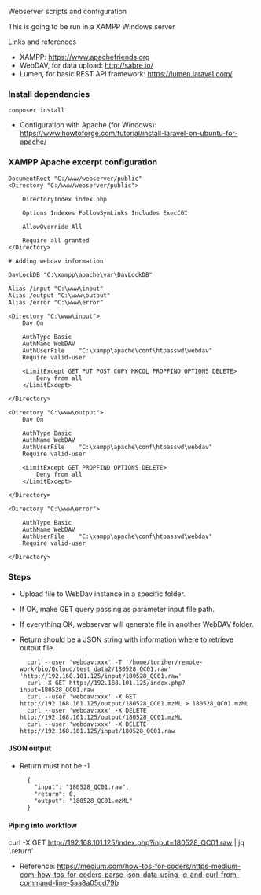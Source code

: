 Webserver scripts and configuration

This is going to be run in a XAMPP Windows server

Links and references

* XAMPP: https://www.apachefriends.org
* WebDAV, for data upload: http://sabre.io/
* Lumen, for basic REST API framework: https://lumen.laravel.com/

### Install dependencies

    composer install


* Configuration with Apache (for Windows): https://www.howtoforge.com/tutorial/install-laravel-on-ubuntu-for-apache/

### XAMPP Apache excerpt configuration

    DocumentRoot "C:/www/webserver/public"
    <Directory "C:/www/webserver/public">

        DirectoryIndex index.php

        Options Indexes FollowSymLinks Includes ExecCGI

        AllowOverride All

        Require all granted
    </Directory>

    # Adding webdav information

    DavLockDB "C:\xampp\apache\var\DavLockDB"

    Alias /input "C:\www\input"
    Alias /output "C:\www\output"
    Alias /error "C:\www\error"

    <Directory "C:\www\input">
        Dav On

        AuthType Basic
        AuthName WebDAV
        AuthUserFile	"C:\xampp\apache\conf\htpasswd\webdav"
        Require valid-user

        <LimitExcept GET PUT POST COPY MKCOL PROPFIND OPTIONS DELETE>
            Deny from all
        </LimitExcept>

    </Directory>

    <Directory "C:\www\output">
        Dav On

        AuthType Basic
        AuthName WebDAV
        AuthUserFile	"C:\xampp\apache\conf\htpasswd\webdav"
        Require valid-user

        <LimitExcept GET PROPFIND OPTIONS DELETE>
            Deny from all
        </LimitExcept>

    </Directory>

    <Directory "C:\www\error">

        AuthType Basic
        AuthName WebDAV
        AuthUserFile	"C:\xampp\apache\conf\htpasswd\webdav"
        Require valid-user

    </Directory>

### Steps

* Upload file to WebDav instance in a specific folder.
* If OK, make GET query passing as parameter input file path.
* If everything OK, webserver will generate file in another WebDAV folder.
* Return should be a JSON string with information where to retrieve output file.


        curl --user 'webdav:xxx' -T '/home/toniher/remote-work/bio/Qcloud/test_data2/180528_QC01.raw' 'http://192.168.101.125/input/180528_QC01.raw'
        curl -X GET http://192.168.101.125/index.php?input=180528_QC01.raw
        curl --user 'webdav:xxx' -X GET http://192.168.101.125/output/180528_QC01.mzML > 180528_QC01.mzML
        curl --user 'webdav:xxx' -X DELETE http://192.168.101.125/output/180528_QC01.mzML
        curl --user 'webdav:xxx' -X DELETE http://192.168.101.125/input/180528_QC01.raw


#### JSON output

* Return must not be -1

        {
          "input": "180528_QC01.raw",
          "return": 0,
          "output": "180528_QC01.mzML"
        }

#### Piping into workflow

curl -X GET http://192.168.101.125/index.php?input=180528_QC01.raw | jq '.return'

* Reference: https://medium.com/how-tos-for-coders/https-medium-com-how-tos-for-coders-parse-json-data-using-jq-and-curl-from-command-line-5aa8a05cd79b

